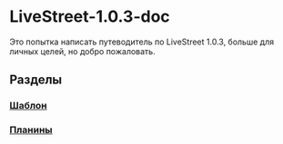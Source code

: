 # LiveStreet-1.0.3-doc
Это попытка написать путеводитель по LiveStreet 1.0.3, больше для личных целей, но добро пожаловать.

## Разделы
### [Шаблон](template/README.md)
### [Планины](plugins/README.md)
